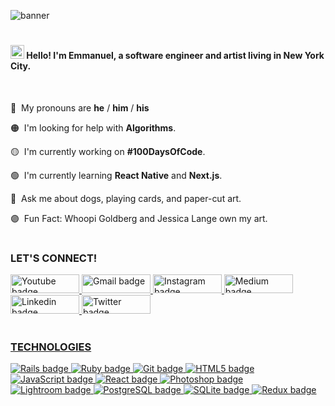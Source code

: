 ![banner](https://user-images.githubusercontent.com/61435324/110541494-d42d1800-80f5-11eb-92e5-570e72bcaebd.gif)

#

#### <img src="https://user-images.githubusercontent.com/1303154/88677602-1635ba80-d120-11ea-84d8-d263ba5fc3c0.gif" width="22px" alt="waving hand"> Hello! I'm Emmanuel, a software engineer and artist living in New York City.
<br>

🔴 &nbsp;My pronouns are  **he** / **him** / **his**

🟠 &nbsp;I'm looking for help with **Algorithms**.

🟡 &nbsp;I'm currently working on **#100DaysOfCode**.

🟢 &nbsp;I'm currently learning **React Native** and **Next.js**.

🔵 &nbsp;Ask me about dogs, playing cards, and paper-cut art.

🟣 &nbsp;Fun Fact: Whoopi Goldberg and Jessica Lange own my art.

# 

### LET'S CONNECT!
<p>
<a href="https://www.youtube.com/channel/UCQdqFg-_J83jn9xJRd1W3tQ/videos"><img src="https://img.shields.io/badge/youtube-%23FF0000.svg?&style=for-the-badge&logo=youtube&logoColor=white" height=30 width=110 alt="Youtube badge"> <a href="mailto:emjose@gmail.com"><img src="https://img.shields.io/badge/gmail-%23fd1745.svg?&style=for-the-badge&logo=gmail&logoColor=white" height=30 width=110 alt="Gmail badge"> <a href="https://www.instagram.com/emmanuel_jose/"><img src="https://img.shields.io/badge/instagram-%23f50066.svg?&style=for-the-badge&logo=instagram&logoColor=white" height=30 width=110 alt="Instagram badge"> <a href="https://emmanueljose.medium.com/"><img src="https://img.shields.io/badge/medium-%238700f5.svg?&style=for-the-badge&logo=medium&logoColor=white" height=30 width=110 alt="Medium badge"> <a href="https://www.linkedin.com/in/emmanuelpjose/"><img src="https://img.shields.io/badge/linkedin-%230064e7.svg?&style=for-the-badge&logo=linkedin&logoColor=white" height=30 height=30 width=110 alt="Linkedin badge"> <a href="https://twitter.com/Emmanuel_Labor"><img src="https://img.shields.io/badge/twitter-%231DA1F2.svg?&style=for-the-badge&logo=twitter&logoColor=white" height=30 width=110 alt="Twitter badge"></p>

#

### TECHNOLOGIES

<!-- Ruby, Rails, JavaScript, React, Redux, Photoshop, Lightroom, PostgreSQL, SQL, Github/Git, Semantic UI, SQLite, CSS, ActiveRecord -->
<!-- Two-Tone Badge Style
[![React Badge](https://img.shields.io/badge/-React-61DBFB?style=for-the-badge&labelColor=black&logo=react&logoColor=61DBFB)](#) 

[![Javascript Badge](https://img.shields.io/badge/-Javascript-F0DB4F?style=for-the-badge&labelColor=black&logo=javascript&logoColor=F0DB4F)](#) 

[![Ruby Badge](https://img.shields.io/badge/-Ruby-CC342D?style=for-the-badge&labelColor=black&logo=ruby&logoColor=CC342D)](#)

[![Ruby on Rails Badge](https://img.shields.io/badge/-Rails-CC0000?style=for-the-badge&labelColor=black&logo=rails&logoColor=CC0000)](#) -->

<img alt="Rails badge" src="https://img.shields.io/badge/rails%20-%23CC0000.svg?&style=for-the-badge&logo=ruby-on-rails&logoColor=white"/> <img alt="Ruby badge" src="https://img.shields.io/badge/ruby-%23CC342D.svg?&style=for-the-badge&logo=ruby&logoColor=white"/> <img alt="Git badge" src="https://img.shields.io/badge/git%20-%23F05032.svg?&style=for-the-badge&logo=git&logoColor=white"/> <img alt="HTML5 badge" src="https://img.shields.io/badge/html5%20-%23E34F26.svg?&style=for-the-badge&logo=html5&logoColor=white"/> <img alt="JavaScript badge" src="https://img.shields.io/badge/javascript%20-%23F7DF1E.svg?&style=for-the-badge&logo=javascript&logoColor=black"/> <img alt="React badge" src="https://img.shields.io/badge/react%20-%2361DAFB.svg?&style=for-the-badge&logo=react&logoColor=black"/> <img alt="Photoshop badge" src="https://img.shields.io/badge/photoshop%20-%2331A8FF.svg?&style=for-the-badge&logo=adobe%20photoshop&logoColor=white"/> <img alt="Lightroom badge" src="https://img.shields.io/badge/lightroom%20-%2331A8FF.svg?&style=for-the-badge&logo=adobe%20lightroom&logoColor=white"/> <img alt="PostgreSQL badge" src="https://img.shields.io/badge/postgresql%20-%23336791.svg?&style=for-the-badge&logo=postgresql&logoColor=white"/> <img alt="SQLite badge" src ="https://img.shields.io/badge/sqlite-%2307405e.svg?&style=for-the-badge&logo=sqlite&logoColor=white"/> <img alt="Redux badge" src="https://img.shields.io/badge/redux%20-%23593d88.svg?&style=for-the-badge&logo=redux&logoColor=white"/></p>


<!--
**emjose/emjose** is a ✨ _special_ ✨ repository because its `README.md` (this file) appears on your GitHub profile. -->
<!-- 
Here are some ideas to get you started:

- 🔭 I’m currently working on ...
- 🌱 I’m currently learning ...
- 👯 I’m looking to collaborate on ...
- 🤔 I’m looking for help with ...
- 💬 Ask me about ...
- 📫 How to reach me: ...
- 😄 Pronouns: He/Him/His...
- ⚡ Fun fact: ... -->


